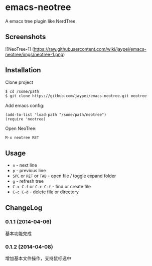 emacs-neotree
=============

A emacs tree plugin like NerdTree.

Screenshots
-----------
![NeoTree-1] (https://raw.githubusercontent.com/wiki/jaypei/emacs-neotree/imgs/neotree-1.png)

Installation
------------

Clone project
```sh
$ cd /some/path
$ git clone https://github.com/jaypei/emacs-neotree.git neotree
```

Add emacs config:    

```elisp
(add-to-list 'load-path "/some/path/neotree")
(require 'neotree)
```

Open NeoTree:

```
M-x neotree RET
```

Usage
-----

* `n` - next line
* `p` - previous line
* `SPC` or `RET` or `TAB` - open file / toggle expand folder
* `g` - refresh tree
* `C-x C-f` or `C-c C-f` - find or create file
* `C-c C-d` - delete file or directory


ChangeLog
---------

### 0.1.1 (2014-04-06)

基本功能完成

### 0.1.2 (2014-04-08)

增加基本文件操作，支持鼠标选中

